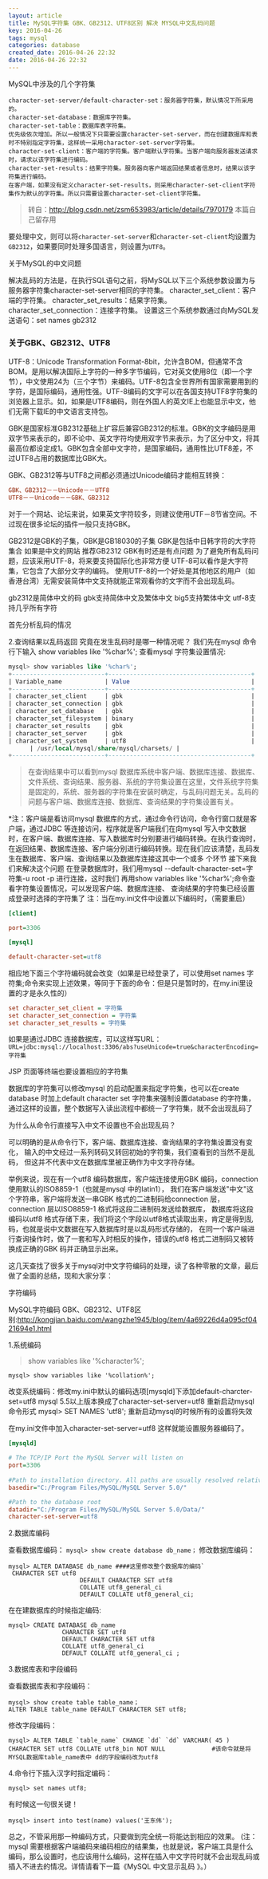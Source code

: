 ```yaml
---
layout: article
title: MySQL字符集 GBK、GB2312、UTF8区别 解决 MYSQL中文乱码问题
key: 2016-04-26
tags: mysql
categories: database
created_date: 2016-04-26 22:32
date: 2016-04-26 22:32
---
```



MySQL中涉及的几个字符集

```
character-set-server/default-character-set：服务器字符集，默认情况下所采用的。
character-set-database：数据库字符集。
character-set-table：数据库表字符集。
优先级依次增加。所以一般情况下只需要设置character-set-server，而在创建数据库和表时不特别指定字符集，这样统一采用character-set-server字符集。
character-set-client：客户端的字符集。客户端默认字符集。当客户端向服务器发送请求时，请求以该字符集进行编码。
character-set-results：结果字符集。服务器向客户端返回结果或者信息时，结果以该字符集进行编码。
在客户端，如果没有定义character-set-results，则采用character-set-client字符集作为默认的字符集。所以只需要设置character-set-client字符集。
```

<!--more-->

> 转自：http://blog.csdn.net/zsm653983/article/details/7970179 本篇自己留存用

要处理中文，则可以将`character-set-server`和`character-set-client`均设置为`GB2312`，如果要同时处理多国语言，则设置为`UTF8`。

关于MySQL的中文问题

解决乱码的方法是，在执行SQL语句之前，将MySQL以下三个系统参数设置为与服务器字符集character-set-server相同的字符集。
character_set_client：客户端的字符集。
character_set_results：结果字符集。
character_set_connection：连接字符集。
设置这三个系统参数通过向MySQL发送语句：set names gb2312

### 关于GBK、GB2312、UTF8

UTF-8：Unicode Transformation Format-8bit，允许含BOM，但通常不含BOM。是用以解决国际上字符的一种多字节编码，它对英文使用8位（即一个字节），中文使用24为（三个字节）来编码。UTF-8包含全世界所有国家需要用到的字符，是国际编码，通用性强。UTF-8编码的文字可以在各国支持UTF8字符集的浏览器上显示。如，如果是UTF8编码，则在外国人的英文IE上也能显示中文，他们无需下载IE的中文语言支持包。

GBK是国家标准GB2312基础上扩容后兼容GB2312的标准。GBK的文字编码是用双字节来表示的，即不论中、英文字符均使用双字节来表示，为了区分中文，将其最高位都设定成1。GBK包含全部中文字符，是国家编码，通用性比UTF8差，不过UTF8占用的数据库比GBK大。

GBK、GB2312等与UTF8之间都必须通过Unicode编码才能相互转换：

```ini
GBK、GB2312－－Unicode－－UTF8
UTF8－－Unicode－－GBK、GB2312
```

对于一个网站、论坛来说，如果英文字符较多，则建议使用UTF－8节省空间。不过现在很多论坛的插件一般只支持GBK。

GB2312是GBK的子集，GBK是GB18030的子集
GBK是包括中日韩字符的大字符集合
如果是中文的网站 推荐GB2312 GBK有时还是有点问题
为了避免所有乱码问题，应该采用UTF-8，将来要支持国际化也非常方便
UTF-8可以看作是大字符集，它包含了大部分文字的编码。
使用UTF-8的一个好处是其他地区的用户（如香港台湾）无需安装简体中文支持就能正常观看你的文字而不会出现乱码。

gb2312是简体中文的码
gbk支持简体中文及繁体中文
big5支持繁体中文
utf-8支持几乎所有字符

首先分析乱码的情况

2.查询结果以乱码返回
究竟在发生乱码时是哪一种情况呢？
我们先在mysql 命令行下输入
show variables like '%char%';
查看mysql 字符集设置情况:
```sql
mysql> show variables like '%char%';
+--------------------------+----------------------------------------+
| Variable_name            | Value                                  |
+--------------------------+----------------------------------------+
| character_set_client     | gbk                                    | 
| character_set_connection | gbk                                    | 
| character_set_database   | gbk                                    | 
| character_set_filesystem | binary                                 | 
| character_set_results    | gbk                                    | 
| character_set_server     | gbk                                    | 
| character_set_system     | utf8                                   | 
      | /usr/local/mysql/share/mysql/charsets/ | 
+--------------------------+----------------------------------------+
```

> 在查询结果中可以看到mysql 数据库系统中客户端、数据库连接、数据库、文件系统、查询结果、服务器、系统的字符集设置在这里，文件系统字符集是固定的，系统、服务器的字符集在安装时确定，与乱码问题无关。乱码的问题与客户端、数据库连接、数据库、查询结果的字符集设置有关。

*注：客户端是看访问mysql 数据库的方式，通过命令行访问，命令行窗口就是客户端，通过JDBC 等连接访问，程序就是客户端我们在向mysql 写入中文数据时，在客户端、数据库连接、写入数据库时分别要进行编码转换。在执行查询时，在返回结果、数据库连接、客户端分别进行编码转换。现在我们应该清楚，乱码发生在数据库、客户端、查询结果以及数据库连接这其中一个或多
个环节
接下来我们来解决这个问题
在登录数据库时，我们用mysql --default-character-set=字符集-u root -p 进行连接，这时我们
再用show variables like '%char%';命令查看字符集设置情况，可以发现客户端、数据库连接、
查询结果的字符集已经设置成登录时选择的字符集了
注：当在my.ini文件中设置以下编码时，（需要重启）

```ini
[client]

port=3306

[mysql]

default-character-set=utf8
```

相应地下面三个字符编码就会改变（如果是已经登录了，可以使用set names 字符集;命令来实现上述效果，等同于下面的命令：但是只是暂时的，在my.ini里设置的才是永久性的）

```ini
set character_set_client = 字符集
set character_set_connection = 字符集
set character_set_results = 字符集
```

如果是通过JDBC 连接数据库，可以这样写URL：
`URL=jdbc:mysql://localhost:3306/abs?useUnicode=true&characterEncoding=字符集`

JSP 页面等终端也要设置相应的字符集

数据库的字符集可以修改mysql 的启动配置来指定字符集，也可以在create database 时加上default character set 字符集来强制设置database 的字符集，
通过这样的设置，整个数据写入读出流程中都统一了字符集，就不会出现乱码了

为什么从命令行直接写入中文不设置也不会出现乱码？

可以明确的是从命令行下，客户端、数据库连接、查询结果的字符集设置没有变化，
输入的中文经过一系列转码又转回初始的字符集，我们查看到的当然不是乱码，
但这并不代表中文在数据库里被正确作为中文字符存储。

举例来说，现在有一个utf8 编码数据库，客户端连接使用GBK 编码，connection 使用默认的ISO8859-1（也就是mysql 中的latin1），
我们在客户端发送"中文"这个字符串，客户端将发送一串GBK 格式的二进制码给connection 层，connection 层以ISO8859-1 格式将这段二进制码发送给数据库，
数据库将这段编码以utf8 格式存储下来，我们将这个字段以utf8格式读取出来，肯定是得到乱码，也就是说中文数据在写入数据库时是以乱码形式存储的，
在同一个客户端进行查询操作时，做了一套和写入时相反的操作，错误的utf8 格式二进制码又被转换成正确的GBK 码并正确显示出来。

 

这几天查找了很多关于mysql对中文字符编码的处理，读了各种零散的文章，最后做了全面的总结，现和大家分享：

字符编码

MySQL字符编码 GBK、GB2312、UTF8区别:http://kongjian.baidu.com/wangzhe1945/blog/item/4a69226d4a095cf0421694e1.html

1.系统编码

>show variables like '%character%';  

`mysql> show variables like '%collation%';`

改变系统编码：修改my.ini中默认的编码选项[mysqld]下添加default-charcter-set=utf8  mysql 5.5以上版本换成了character-set-server=utf8 重新启动mysql
命令形式   mysql> SET NAMES 'utf8'; 重新启动mysql的时候所有的设置将失效

在my.ini文件中加入character-set-server=utf8 这样就能设置服务器编码了。

```ini
[mysqld]

# The TCP/IP Port the MySQL Server will listen on
port=3306
 
#Path to installation directory. All paths are usually resolved relative to this.
basedir="C:/Program Files/MySQL/MySQL Server 5.0/"

#Path to the database root
datadir="C:/Program Files/MySQL/MySQL Server 5.0/Data/"
character-set-server=utf8
```

2.数据库编码

查看数据库编码： `mysql> show create database db_name；`
修改数据库编码：

```mysql
mysql> ALTER DATABASE db_name ####这里修改整个数据库的编码`
 CHARACTER SET utf8
                    DEFAULT CHARACTER SET utf8
                    COLLATE utf8_general_ci
                    DEFAULT COLLATE utf8_general_ci;
```

在在建数据库的时候指定编码:
```mysql
mysql> CREATE DATABASE db_name
               CHARACTER SET utf8
               DEFAULT CHARACTER SET utf8
               COLLATE utf8_general_ci
               DEFAULT COLLATE utf8_general_ci ;
```

3.数据库表和字段编码

查看数据库表和字段编码： 

```mysql
mysql> show create table table_name；
ALTER TABLE table_name DEFAULT CHARACTER SET utf8;
```

修改字段编码：
```mysql
mysql> ALTER TABLE `table_name` CHANGE `dd` `dd` VARCHAR( 45 ) CHARACTER SET utf8 COLLATE utf8_bin NOT NULL             #该命令就是将MYSQL数据库table_name表中 dd的字段编码改为utf8
```

4.命令行下插入汉字时指定编码：

```mysql
mysql> set names utf8;
```

有时候这一句很关键！

```mysql
mysql> insert into test(name) values('王东伟');
```

总之，不管采用那一种编码方式，只要做到完全统一将能达到相应的效果。 (注：mysql 需要根据客户端编码来编码相应的结果集，也就是说，客户端工具是什么编码，那么设置时，也应该用什么编码，这样在插入中文字符时就不会出现乱码或插入不进去的情况。详情请看下一篇《MySQL 中文显示乱码 》。）